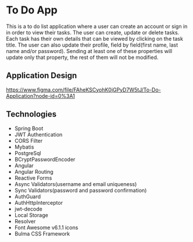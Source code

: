 # To Do App

This is a to do list application where a user can create an account or sign in in order to view their tasks. The user can create, update
or delete tasks. Each task has their own details that can be viewed by clicking on the task title.
The user can also update their profile, field by field(first name, last name and/or password). Sending at least one of these properties
will update only that property, the rest of them will not be modified.

## Application Design

https://www.figma.com/file/FAheKSCyohK0jGPyD7W5tJ/To-Do-Application?node-id=0%3A1

## Technologies
- Spring Boot
- JWT Authentication
- CORS Filter
- Mybatis
- PostgreSql
- BCryptPasswordEncoder
- Angular
- Angular Routing
- Reactive Forms
- Async Validators(username and email uniqueness)
- Sync Validators(password and password confirmation)
- AuthGuard
- AuthHttpInterceptor
- jwt-decode
- Local Storage
- Resolver
- Font Awesome v6.1.1 icons
- Bulma CSS Framework
